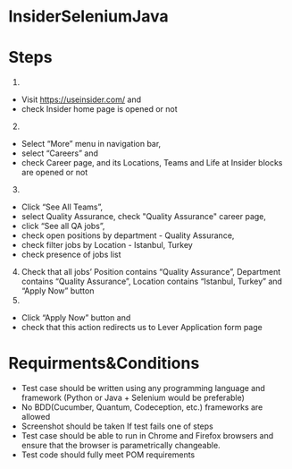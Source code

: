 # InsiderSeleniumJava

# Steps
1. 
- Visit https://useinsider.com/ and 
- check Insider home page is opened or not
2. 
- Select “More” menu in navigation bar, 
- select “Careers” and 
- check Career page, and its Locations, Teams and Life at Insider blocks are opened or not
3. 
- Click “See All Teams”, 
- select Quality Assurance, check "Quality Assurance" career page,
- click “See all QA jobs”, 
- check open positions by department - Quality Assurance,
- check filter jobs by Location - Istanbul, Turkey
- check presence of jobs list
4. Check that all jobs’ Position contains “Quality Assurance”, Department contains
“Quality Assurance”, Location contains “Istanbul, Turkey” and “Apply Now” button
5. 
- Click “Apply Now” button and 
- check that this action redirects us to Lever Application form page

# Requirments&Conditions
- Test case should be written using any programming language and framework (Python or Java + Selenium would be preferable)
- No BDD(Cucumber, Quantum, Codeception, etc.) frameworks are allowed
- Screenshot should be taken If test fails one of steps
- Test case should be able to run in Chrome and Firefox browsers and ensure that the browser is parametrically changeable.
- Test code should fully meet POM requirements
